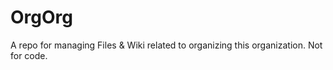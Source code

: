 # OrgOrg
A repo for managing Files &amp; Wiki related to organizing this organization. Not for code.
